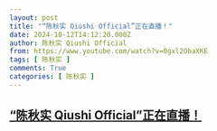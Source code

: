 ```yaml
---
layout: post
title: "“陈秋实 Qiushi Official”正在直播！"
date: 2024-10-12T14:12:20.000Z
author: 陈秋实 Qiushi Official
from: https://www.youtube.com/watch?v=0gxl2ObaXKE
tags: [ 陈秋实 ]
comments: True
categories: [ 陈秋实 ]
---
```

<!--1728742340000-->
[“陈秋实 Qiushi Official”正在直播！](https://www.youtube.com/watch?v=0gxl2ObaXKE)
------

<div>

</div>
